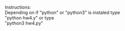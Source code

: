 Instructions:<br/>
Depending on if "python" or "python3" is instaled type<br/>
"python hw4.y" or type<br/>
"python3 hw4.py"
